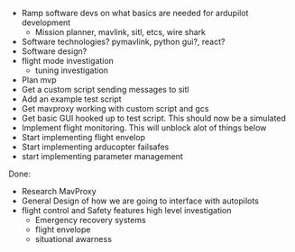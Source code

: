 - Ramp software devs on what basics are needed for ardupilot development
  - Mission planner, mavlink, sitl, etcs, wire shark
- Software technologies? pymavlink, python gui?, react?
- Software design?
- flight mode investigation
   - tuning investigation
- Plan mvp
- Get a custom script sending messages to sitl
 - Add an example test script
- Get mavproxy working with custom script and gcs
- Get basic GUI hooked up to test script. This should now be a simulated 
- Implement flight monitoring. This will unblock alot of things below
- Start implementing flight envelop
- Start implementing arducopter failsafes
- start implementing parameter management

Done:
- Research MavProxy
- General Design of how we are going to interface with autopilots
- flight control and Safety features high level investigation
  - Emergency recovery systems
  - flight envelope
  - situational awarness